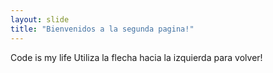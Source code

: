 ```yaml
---
layout: slide
title: "Bienvenidos a la segunda pagina!"
---
```

Code is my life
Utiliza la flecha hacia la izquierda para volver!
